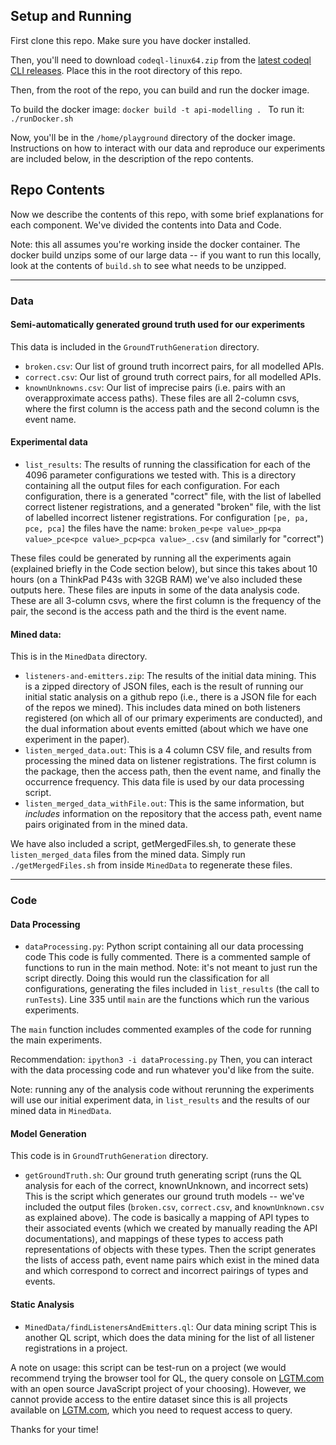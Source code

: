 ## Setup and Running

First clone this repo.
Make sure you have docker installed.

Then, you'll need to download `codeql-linux64.zip` from the [latest codeql CLI releases](https://github.com/github/codeql-cli-binaries/releases).
Place this in the root directory of this repo.

Then, from the root of the repo, you can build and run the docker image.

To build the docker image: `docker build -t api-modelling . `
To run it: `./runDocker.sh`

Now, you'll be in the `/home/playground` directory of the docker image.
Instructions on how to interact with our data and reproduce our experiments are included below, in the description of the repo contents.


## Repo Contents

Now we describe the contents of this repo, with some brief explanations for each component.
We've divided the contents into Data and Code.

Note: this all assumes you're working inside the docker container.
The docker build unzips some of our large data -- if you want to run this locally, look at the contents of `build.sh` to see what needs to be unzipped.

---

### Data


#### Semi-automatically generated ground truth used for our experiments 
This data is included in the `GroundTruthGeneration` directory.

* `broken.csv`: Our list of ground truth incorrect pairs, for all modelled APIs.  
* `correct.csv`: Our list of ground truth correct pairs, for all modelled APIs.
* `knownUnknowns.csv`: Our list of imprecise pairs (i.e. pairs with an overapproximate access paths).
These files are all 2-column csvs, where the first column is the access path and the second column is the event name.

#### Experimental data

* `list_results`: The results of running the classification for each of the 4096 parameter configurations we tested with.
This is a directory containing all the output files for each configuration.
For each configuration, there is a generated "correct" file, with the list of labelled correct listener registrations, and a generated "broken" file, with the list of labelled incorrect listener registrations.
For configuration `[pe, pa, pce, pca]` the files have the name: `broken_pe<pe value>_pp<pa value>_pce<pce value>_pcp<pca value>_.csv` (and similarly for "correct")

These files could be generated by running all the experiments again (explained briefly in the Code section below), but since this takes about 10 hours (on a ThinkPad P43s with 32GB RAM) we've also included these outputs here.
These files are inputs in some of the data analysis code.
These are all 3-column csvs, where the first column is the frequency of the pair, the second is the access path and the third is the event name.


#### Mined data:

This is in the `MinedData` directory.

* `listeners-and-emitters.zip`: The results of the initial data mining.
This is a zipped directory of JSON files, each is the result of running our initial static analysis on a github repo (i.e., there is a JSON file for each of the repos we mined). This includes data mined on both listeners registered (on which all of our primary experiments are conducted), and the dual information about events emitted (about which we have one experiment in the paper).
* `listen_merged_data.out`: This is a 4 column CSV file, and results from processing the mined data on listener registrations. The first column is the package, then the access path, then the event name, and finally the occurrence frequency. This data file is used by our data processing script.
* `listen_merged_data_withFile.out`: This is the same information, but _includes_ information on the repository that the access path, event name pairs originated from in the mined data.

We have also included a script, getMergedFiles.sh, to generate these `listen_merged_data` files from the mined data.
Simply run `./getMergedFiles.sh` from inside `MinedData` to regenerate these files.


---

### Code


#### Data Processing

* `dataProcessing.py`: Python script containing all our data processing code
This code is fully commented. 
There is a commented sample of functions to run in the main method.
Note: it's not meant to just run the script directly. 
Doing this would run the classification for all configurations, generating the files included in `list_results` (the call to `runTests`).
Line 335 until `main` are the functions which run the various experiments.

The `main` function includes commented examples of the code for running the main experiments.

Recommendation:
`ipython3 -i dataProcessing.py`
Then, you can interact with the data processing code and run whatever you'd like from the suite.

Note: running any of the analysis code without rerunning the experiments will use our initial experiment data, in `list_results` and the results of our mined data in `MinedData`.


#### Model Generation
This code is in `GroundTruthGeneration` directory.

* `getGroundTruth.sh`: Our ground truth generating script (runs the QL analysis for each of the correct, knownUnknown, and incorrect sets)
This is the script which generates our ground truth models -- we've included the output files (`broken.csv`, `correct.csv`, and `knownUnknown.csv` as explained above).
The code is basically a mapping of API types to their associated events (which we created by manually reading the API documentations), and mappings of these types to access path representations of objects with these types.
Then the script generates the lists of access path, event name pairs which exist in the mined data and which correspond to correct and incorrect pairings of types and events.


#### Static Analysis

* `MinedData/findListenersAndEmitters.ql`: Our data mining script
This is another QL script, which does the data mining for the list of all listener registrations in a project.

A note on usage: this script can be test-run on a project (we would recommend trying the browser tool for QL, the query console on [LGTM.com](lgtm.com) with an open source JavaScript project of your choosing).
However, we cannot provide access to the entire dataset since this is all projects available on [LGTM.com](lgtm.com), which you need to request access to query.


Thanks for your time!

